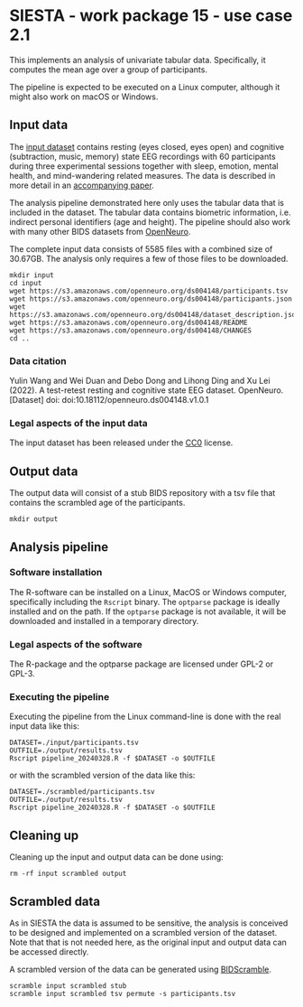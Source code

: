 # SIESTA - work package 15 - use case 2.1

This implements an analysis of univariate tabular data. Specifically, it computes the mean age over a group of participants.

The pipeline is expected to be executed on a Linux computer, although it might also work on macOS or Windows.

## Input data

The [input dataset](https://doi.org/10.18112/openneuro.ds004148.v1.0.1) contains resting (eyes closed, eyes open) and cognitive (subtraction, music, memory) state EEG recordings with 60 participants during three experimental sessions together with sleep, emotion, mental health, and mind-wandering related measures. The data is described in more detail in an [accompanying paper](https://doi.org/10.1038/s41597-022-01607-9).

The analysis pipeline demonstrated here only uses the tabular data that is included in the dataset. The tabular data contains biometric information, i.e. indirect personal identifiers (age and height). The pipeline should also work with many other BIDS datasets from [OpenNeuro](https://openneuro.org).

The complete input data consists of 5585 files with a combined size of 30.67GB. The analysis only requires a few of those files to be downloaded.

```console
mkdir input
cd input
wget https://s3.amazonaws.com/openneuro.org/ds004148/participants.tsv
wget https://s3.amazonaws.com/openneuro.org/ds004148/participants.json
wget https://s3.amazonaws.com/openneuro.org/ds004148/dataset_description.json
wget https://s3.amazonaws.com/openneuro.org/ds004148/README
wget https://s3.amazonaws.com/openneuro.org/ds004148/CHANGES
cd ..
```

### Data citation

Yulin Wang and Wei Duan and Debo Dong and Lihong Ding and Xu Lei (2022). A test-retest resting and cognitive state EEG dataset. OpenNeuro. [Dataset] doi: doi:10.18112/openneuro.ds004148.v1.0.1

### Legal aspects of the input data

The input dataset has been released under the [CC0](https://spdx.org/licenses/CC0-1.0.html) license.

## Output data

The output data will consist of a stub BIDS repository with a tsv file that contains the scrambled age of the participants.

```console
mkdir output
```

## Analysis pipeline

### Software installation

The R-software can be installed on a Linux, MacOS or Windows computer, specifically including the `Rscript` binary. The `optparse` package is ideally installed and on the path. If the `optparse` package is not available, it will be downloaded and installed in a temporary directory.

### Legal aspects of the software

The R-package and the optparse package are licensed under GPL-2 or GPL-3.

### Executing the pipeline

Executing the pipeline from the Linux command-line is done with the real input data like this:

```console
DATASET=./input/participants.tsv
OUTFILE=./output/results.tsv
Rscript pipeline_20240328.R -f $DATASET -o $OUTFILE
```

or with the scrambled version of the data like this:

```console
DATASET=./scrambled/participants.tsv
OUTFILE=./output/results.tsv
Rscript pipeline_20240328.R -f $DATASET -o $OUTFILE
```

## Cleaning up

Cleaning up the input and output data can be done using:

```console
rm -rf input scrambled output
```

## Scrambled data

As in SIESTA the data is assumed to be sensitive, the analysis is conceived to be designed and implemented on a scrambled version of the dataset. Note that that is not needed here, as the original input and output data can be accessed directly. 

 A scrambled version of the data can be generated using [BIDScramble](https://github.com/SIESTA-eu/wp15/tree/main/BIDScramble).

```console
scramble input scrambled stub
scramble input scrambled tsv permute -s participants.tsv
```
